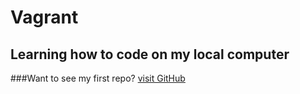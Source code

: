 # Vagrant
## Learning how to code on my local computer
###Want to see my first repo? [visit GitHub](www.github.com)

